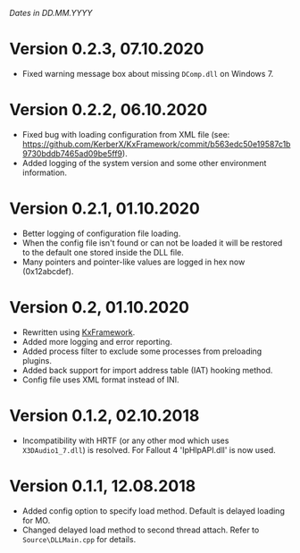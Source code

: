 *Dates in DD.MM.YYYY*

# Version 0.2.3, 07.10.2020
- Fixed warning message box about missing `DComp.dll` on Windows 7.

# Version 0.2.2, 06.10.2020
- Fixed bug with loading configuration from XML file (see: https://github.com/KerberX/KxFramework/commit/b563edc50e19587c1b9730bddb7465ad09be5ff9).
- Added logging of the system version and some other environment information.

# Version 0.2.1, 01.10.2020
- Better logging of configuration file loading.
- When the config file isn't found or can not be loaded it will be restored to the default one stored inside the DLL file.
- Many pointers and pointer-like values are logged in hex now (0x12abcdef).

# Version 0.2, 01.10.2020
- Rewritten using [KxFramework](https://github.com/KerberX/KxFramework).
- Added more logging and error reporting.
- Added process filter to exclude some processes from preloading plugins.
- Added back support for import address table (IAT) hooking method.
- Config file uses XML format instead of INI.

# Version 0.1.2, 02.10.2018
- Incompatibility with HRTF (or any other mod which uses `X3DAudio1_7.dll`) is resolved. For Fallout 4 'IpHlpAPI.dll' is now used.

# Version 0.1.1, 12.08.2018
- Added config option to specify load method. Default is delayed loading for MO.
- Changed delayed load method to second thread attach. Refer to `Source\DLLMain.cpp` for details.
